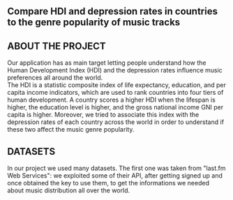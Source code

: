 ## Compare HDI and depression rates in countries to the genre popularity of music tracks


## ABOUT THE PROJECT
Our application has as main target letting people understand how the Human Development Index (HDI) and the depression rates influence music preferences all around the world.  
The HDI is a statistic composite index of life expectancy, education, and per capita income indicators, which are used to rank countries into four tiers of human development. A country scores a higher HDI when the lifespan is higher, the education level is higher, and the gross national income GNI per capita is higher. Moreover, we tried to associate this index with the depression rates of each country across the world in order to understand if these two affect the music genre popularity.


## DATASETS
In our project we used many datasets. The first one was taken from "last.fm Web Services": we exploited some of their API, after getting signed up and once obtained the key to use them, to get the informations we needed about music distribution all over the world.

